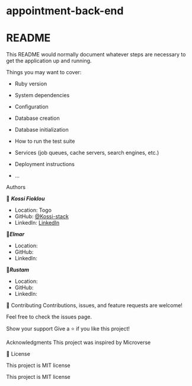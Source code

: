 # appointment-back-end

# README

This README would normally document whatever steps are necessary to get the
application up and running.

Things you may want to cover:

* Ruby version

* System dependencies

* Configuration

* Database creation

* Database initialization

* How to run the test suite

* Services (job queues, cache servers, search engines, etc.)

* Deployment instructions

* ...



Authors

👤 ***Kossi Fioklou***
- Location: Togo
- GitHub: [@Kossi-stack](https://github.com/kossi-stack)
- LinkedIn: [LinkedIn](https://www.linkedin.com/in/kossi-stack/)

👤***Elmar***
- Location: 
- GitHub: []()
- LinkedIn: []()

👤***Rustam***
- Location: 
- GitHub: []()
- LinkedIn: []()


🤝 Contributing
Contributions, issues, and feature requests are welcome!

Feel free to check the issues page.

Show your support
Give a ⭐️ if you like this project!

Acknowledgments
This project was inspired by Microverse

📝 License

This project is MIT license

This project is MIT license

